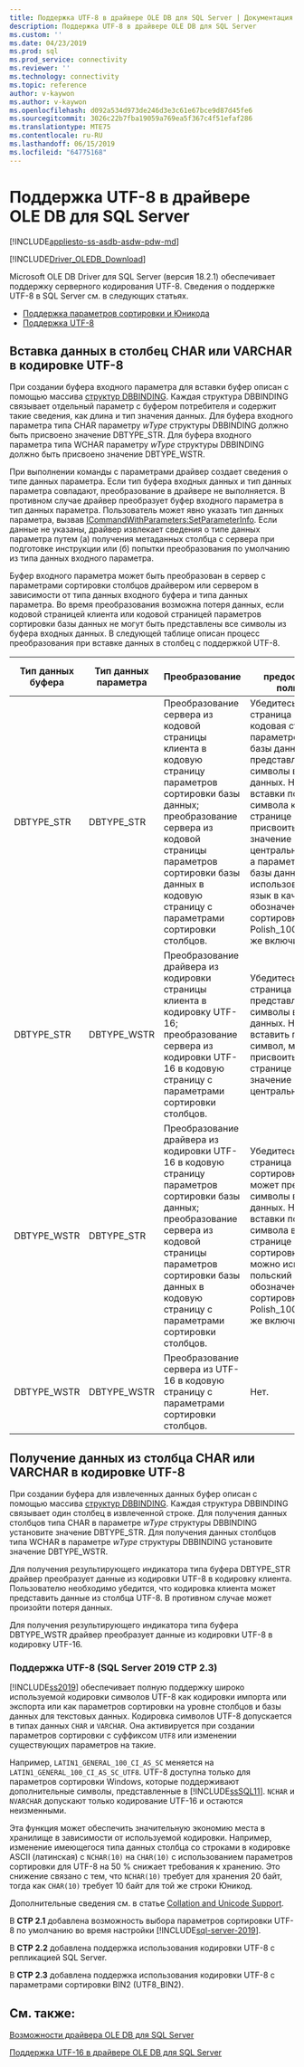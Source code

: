 ```yaml
---
title: Поддержка UTF-8 в драйвере OLE DB для SQL Server | Документация Майкрософт
description: Поддержка UTF-8 в драйвере OLE DB для SQL Server
ms.custom: ''
ms.date: 04/23/2019
ms.prod: sql
ms.prod_service: connectivity
ms.reviewer: ''
ms.technology: connectivity
ms.topic: reference
author: v-kaywon
ms.author: v-kaywon
ms.openlocfilehash: d092a534d973de246d3e3c61e67bce9d87d45fe6
ms.sourcegitcommit: 3026c22b7fba19059a769ea5f367c4f51efaf286
ms.translationtype: MTE75
ms.contentlocale: ru-RU
ms.lasthandoff: 06/15/2019
ms.locfileid: "64775168"
---
```

# <a name="utf-8-support-in-ole-db-driver-for-sql-server"></a>Поддержка UTF-8 в драйвере OLE DB для SQL Server
[!INCLUDE[appliesto-ss-asdb-asdw-pdw-md](../../../includes/appliesto-ss-asdb-asdw-pdw-md.md)]

[!INCLUDE[Driver_OLEDB_Download](../../../includes/driver_oledb_download.md)]

Microsoft OLE DB Driver для SQL Server (версия 18.2.1) обеспечивает поддержку серверного кодирования UTF-8. Сведения о поддержке UTF-8 в SQL Server см. в следующих статьях.
- [Поддержка параметров сортировки и Юникода](../../../relational-databases/collations/collation-and-unicode-support.md)
- [Поддержка UTF-8](#ctp23)

## <a name="data-insertion-into-a-utf-8-encoded-char-or-varchar-column"></a>Вставка данных в столбец CHAR или VARCHAR в кодировке UTF-8
При создании буфера входного параметра для вставки буфер описан с помощью массива [структур DBBINDING](https://go.microsoft.com/fwlink/?linkid=2071182). Каждая структура DBBINDING связывает отдельный параметр с буфером потребителя и содержит такие сведения, как длина и тип значения данных. Для буфера входного параметра типа CHAR параметру *wType* структуры DBBINDING должно быть присвоено значение DBTYPE_STR. Для буфера входного параметра типа WCHAR параметру *wType* структуры DBBINDING должно быть присвоено значение DBTYPE_WSTR.

При выполнении команды с параметрами драйвер создает сведения о типе данных параметра. Если тип буфера входных данных и тип данных параметра совпадают, преобразование в драйвере не выполняется. В противном случае драйвер преобразует буфер входного параметра в тип данных параметра. Пользователь может явно указать тип данных параметра, вызвав [ICommandWithParameters:SetParameterInfo](https://go.microsoft.com/fwlink/?linkid=2071577). Если данные не указаны, драйвер извлекает сведения о типе данных параметра путем (a) получения метаданных столбца с сервера при подготовке инструкции или (б) попытки преобразования по умолчанию из типа данных входного параметра.

Буфер входного параметра может быть преобразован в сервер c параметрами сортировки столбцов драйвером или сервером в зависимости от типа данных входного буфера и типа данных параметра. Во время преобразования возможна потеря данных, если кодовой страницей клиента или кодовой страницей параметров сортировки базы данных не могут быть представлены все символы из буфера входных данных. В следующей таблице описан процесс преобразования при вставке данных в столбец с поддержкой UTF-8.

|Тип данных буфера|Тип данных параметра|Преобразование|Меры предосторожности пользователя|
|---             |---                |---       |---            |
|DBTYPE_STR|DBTYPE_STR|Преобразование сервера из кодовой страницы клиента в кодовую страницу параметров сортировки базы данных; преобразование сервера из кодовой страницы параметров сортировки базы данных в кодовую страницу с параметрами сортировки столбцов.|Убедитесь, что кодовая страница клиента и кодовая страница параметров сортировки базы данных могут представлять все символы во входных данных. Например, для вставки польского символа кодовой странице клиента можно присвоить значение 1250 (ANSI центральноевропейские), а параметры сортировки базы данных могут использовать польский язык в качестве обозначения параметров сортировки (например, Polish_100_CI_AS_SC) или же включить UTF-8.|
|DBTYPE_STR|DBTYPE_WSTR|Преобразование драйвера из кодировки страницы клиента в кодировку UTF-16; преобразование сервера из кодировки UTF-16 в кодовую страницу с параметрами сортировки столбцов.|Убедитесь, что кодовая страница клиента может представлять все символы во входных данных. Например, чтобы вставить польский символ, можно присвоить кодовой странице клиента значение 1250 (ANSI центральноевропейские).|
|DBTYPE_WSTR|DBTYPE_STR|Преобразование драйвера из кодировки UTF-16 в кодовую страницу параметров сортировки базы данных; преобразование сервера из кодовой страницы параметров сортировки базы данных в кодовую страницу с параметрами сортировки столбцов.|Убедитесь, что кодовая страница параметров сортировки базы данных может представлять все символы во входных данных. Например, для вставки польского символа в кодовой странице параметров сортировки базы данных можно использовать польский в качестве обозначения параметров сортировки (например, Polish_100_CI_AS_SC) или же включить UTF-8.|
|DBTYPE_WSTR|DBTYPE_WSTR|Преобразование сервера из UTF-16 в кодовую страницу с параметрами сортировки столбцов.|Нет.|

## <a name="data-retrieval-from-a-utf-8-encoded-char-or-varchar-column"></a>Получение данных из столбца CHAR или VARCHAR в кодировке UTF-8
При создании буфера для извлеченных данных буфер описан с помощью массива [структур DBBINDING](https://go.microsoft.com/fwlink/?linkid=2071182). Каждая структура DBBINDING связывает один столбец в извлеченной строке. Для получения данных столбцов типа CHAR в параметре *wType* структуры DBBINDING установите значение DBTYPE_STR. Для получения данных столбцов типа WCHAR в параметре *wType* структуры DBBINDING установите значение DBTYPE_WSTR.

Для получения результирующего индикатора типа буфера DBTYPE_STR драйвер преобразует данные из кодировки UTF-8 в кодировку клиента. Пользователю необходимо убедится, что кодировка клиента может представить данные из столбца UTF-8. В противном случае может произойти потеря данных.

Для получения результирующего индикатора типа буфера DBTYPE_WSTR драйвер преобразует данные из кодировки UTF-8 в кодировку UTF-16.

<a name="ctp23"></a>

### <a name="utf-8-support-sql-server-2019-ctp-23"></a>Поддержка UTF-8 (SQL Server 2019 CTP 2.3)

[!INCLUDE[ss2019](../../../includes/sssqlv15-md.md)] обеспечивает полную поддержку широко используемой кодировки символов UTF-8 как кодировки импорта или экспорта или как параметров сортировки на уровне столбцов и базы данных для текстовых данных. Кодировка символов UTF-8 допускается в типах данных `CHAR` и `VARCHAR`. Она активируется при создании параметров сортировки с суффиксом `UTF8` или изменении существующих параметров на такие.

Например, `LATIN1_GENERAL_100_CI_AS_SC` меняется на `LATIN1_GENERAL_100_CI_AS_SC_UTF8`. UTF-8 доступна только для параметров сортировки Windows, которые поддерживают дополнительные символы, представленные в [!INCLUDE[ssSQL11](../../../includes/sssql11-md.md)]. `NCHAR` и `NVARCHAR` допускают только кодирование UTF-16 и остаются неизменными.

Эта функция может обеспечить значительную экономию места в хранилище в зависимости от используемой кодировки. Например, изменение имеющегося типа данных столбца со строками в кодировке ASCII (латинская) с `NCHAR(10)` на `CHAR(10)` с использованием параметров сортировки для UTF-8 на 50 % снижает требования к хранению. Это снижение связано с тем, что `NCHAR(10)` требует для хранения 20 байт, тогда как `CHAR(10)` требует 10 байт для той же строки Юникод.

Дополнительные сведения см. в статье [Collation and Unicode Support](../../../relational-databases/collations/collation-and-unicode-support.md).

В **CTP 2.1** добавлена возможность выбора параметров сортировки UTF-8 по умолчанию во время настройки [!INCLUDE[sql-server-2019](../../../includes/sssqlv15-md.md)].

В **CTP 2.2** добавлена поддержка использования кодировки UTF-8 с репликацией SQL Server.

В **CTP 2.3** добавлена поддержка использования кодировки UTF-8 с параметрами сортировки BIN2 (UTF8_BIN2).

## <a name="see-also"></a>См. также:  
[Возможности драйвера OLE DB для SQL Server](../../oledb/features/oledb-driver-for-sql-server-features.md) 

[Поддержка UTF-16 в драйвере OLE DB для SQL Server](../../oledb/features/utf-16-support-in-oledb-driver-for-sql-server.md)    
  
  
